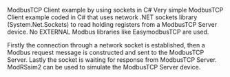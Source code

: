 ModbusTCP Client example by using sockets in C#
Very simple ModbusTCP Client example coded in C# that uses network .NET sockets library (System.Net.Sockets) to read holding registers from a ModbusTCP Server device. 
No EXTERNAL Modbus libraries like EasymodbusTCP are used.

Firstly the connection through a network socket is established, then a Modbus request message is constructed and sent to the ModbusTCP Server. Lastly the socket is waiting for response from ModbusTCP Server. 
ModRSsim2 can be used to simulate the ModbusTCP Server device.
